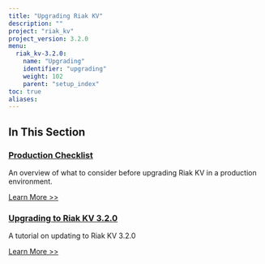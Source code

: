 ```yaml
---
title: "Upgrading Riak KV"
description: ""
project: "riak_kv"
project_version: 3.2.0
menu:
  riak_kv-3.2.0:
    name: "Upgrading"
    identifier: "upgrading"
    weight: 102
    parent: "setup_index"
toc: true
aliases:
---
```


[upgrade checklist]: ./checklist
[upgrade version]: ./version
[upgrade cluster]: ./cluster
[upgrade mdc]: ./multi-datacenter

## In This Section

### [Production Checklist][upgrade checklist]

An overview of what to consider before upgrading Riak KV in a production environment.

[Learn More >>][upgrade checklist]

### [Upgrading to Riak KV 3.2.0][upgrade version]

A tutorial on updating to Riak KV 3.2.0

[Learn More >>][upgrade version]




